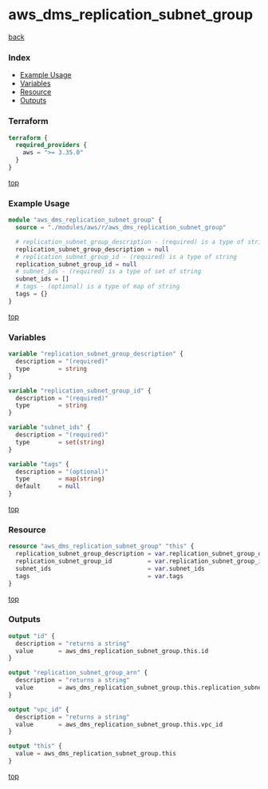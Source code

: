 # aws_dms_replication_subnet_group

[back](../aws.md)

### Index

- [Example Usage](#example-usage)
- [Variables](#variables)
- [Resource](#resource)
- [Outputs](#outputs)

### Terraform

```terraform
terraform {
  required_providers {
    aws = ">= 3.35.0"
  }
}
```

[top](#index)

### Example Usage

```terraform
module "aws_dms_replication_subnet_group" {
  source = "./modules/aws/r/aws_dms_replication_subnet_group"

  # replication_subnet_group_description - (required) is a type of string
  replication_subnet_group_description = null
  # replication_subnet_group_id - (required) is a type of string
  replication_subnet_group_id = null
  # subnet_ids - (required) is a type of set of string
  subnet_ids = []
  # tags - (optional) is a type of map of string
  tags = {}
}
```

[top](#index)

### Variables

```terraform
variable "replication_subnet_group_description" {
  description = "(required)"
  type        = string
}

variable "replication_subnet_group_id" {
  description = "(required)"
  type        = string
}

variable "subnet_ids" {
  description = "(required)"
  type        = set(string)
}

variable "tags" {
  description = "(optional)"
  type        = map(string)
  default     = null
}
```

[top](#index)

### Resource

```terraform
resource "aws_dms_replication_subnet_group" "this" {
  replication_subnet_group_description = var.replication_subnet_group_description
  replication_subnet_group_id          = var.replication_subnet_group_id
  subnet_ids                           = var.subnet_ids
  tags                                 = var.tags
}
```

[top](#index)

### Outputs

```terraform
output "id" {
  description = "returns a string"
  value       = aws_dms_replication_subnet_group.this.id
}

output "replication_subnet_group_arn" {
  description = "returns a string"
  value       = aws_dms_replication_subnet_group.this.replication_subnet_group_arn
}

output "vpc_id" {
  description = "returns a string"
  value       = aws_dms_replication_subnet_group.this.vpc_id
}

output "this" {
  value = aws_dms_replication_subnet_group.this
}
```

[top](#index)